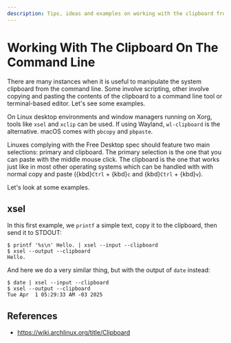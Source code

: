 ```yaml
---
description: Tips, ideas and examples on working with the clipboard from the command line.
---
```


# Working With The Clipboard On The Command Line

There are many instances when it is useful to manipulate the system clipboard from the command line.
Some involve scripting, other involve copying and pasting the contents of the clipboard to a command line tool or terminal-based editor.
Let's see some examples.

On Linux desktop environments and window managers running on Xorg, tools like `xsel` and `xclip` can be used.
If using Wayland, `wl-clipboard` is the alternative.
macOS comes with `pbcopy` and `pbpaste`.

Linuxes complying with the Free Desktop spec should feature two main selections: primary and clipboard.
The primary selection is the one that you can paste with the middle mouse click.
The clipboard is the one that works just like in most other operating systems which can be handled with with normal copy and paste ({kbd}`Ctrl` + {kbd}`c` and {kbd}`Ctrl` + {kbd}`v`).

Let's look at some examples.

## xsel

In this first example, we `printf` a simple text, copy it to the clipboard, then send it to STDOUT:

```{code} bash
$ printf '%s\n' Hello. | xsel --input --clipboard
$ xsel --output --clipboard
Hello.
```

And here we do a very similar thing, but with the output of `date` instead:

```{code} bash
$ date | xsel --input --clipboard
$ xsel --output --clipboard
Tue Apr  1 05:29:33 AM -03 2025
```

## References

- <https://wiki.archlinux.org/title/Clipboard>
